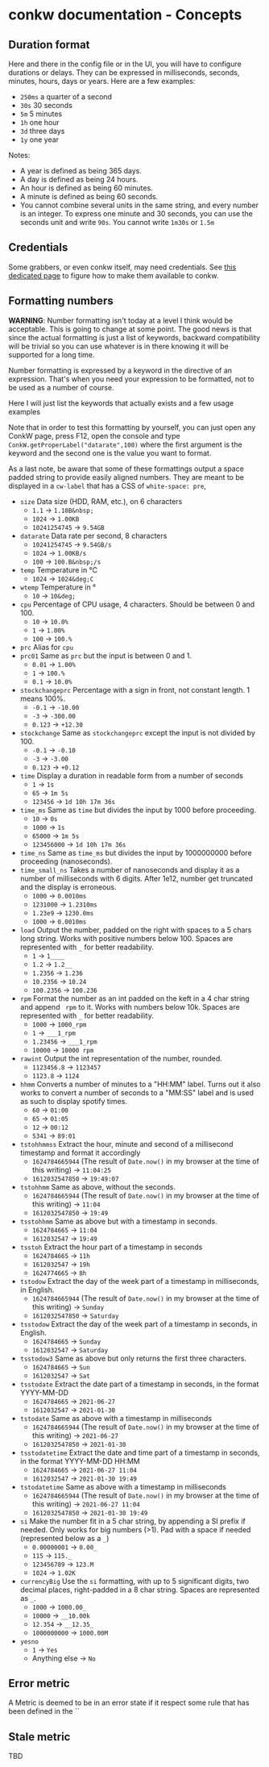 # conkw documentation - Concepts

## Duration format

Here and there in the config file or in the UI, you will have to configure durations or delays. They can be expressed in milliseconds, seconds, minutes, hours, days or years. Here are a few examples:

* `250ms` a quarter of a second
* `30s` 30 seconds
* `5m` 5 minutes
* `1h` one hour
* `3d` three days
* `1y` one year

Notes:

* A year is defined as being 365 days.
* A day is defined as being 24 hours.
* An hour is defined as being 60 minutes.
* A minute is defined as being 60 seconds.
* You cannot combine several units in the same string, and every number is an integer. To express one minute and 30 seconds, you can use the seconds unit and write `90s`. You cannot write `1m30s` or `1.5m`

## Credentials

Some grabbers, or even conkw itself, may need credentials. See [this dedicated page](CONCEPTS_CREDS.md) to figure how to make them available to conkw.

## Formatting numbers

**WARNING**: Number formatting isn't today at a level I think would be acceptable. This is going to change at some point. The good news is that since the actual formatting is just a list of keywords, backward compatibility will be trivial so you can use whatever is in there knowing it will be supported for a long time.

Number formatting is expressed by a keyword in the directive of an expression. That's when you need your expression to be formatted, not to be used as a number of course.

Here I will just list the keywords that actually exists and a few usage examples

Note that in order to test this formatting by yourself, you can just open any ConkW page, press F12, open the console and type `ConkW.getProperLabel("datarate",100)` where the first argument is the keyword and the second one is the value you want to format.

As a last note, be aware that some of these formattings output a space padded string to provide easily aligned numbers. They are meant to be displayed in a `cw-label` that has a CSS of `white-space: pre`, 

* `size` Data size (HDD, RAM, etc.), on 6 characters
    * `1.1` -> `1.10B&nbsp;`
    * `1024` -> `1.00KB`
    * `10241254745` -> `9.54GB`
* `datarate` Data rate per second, 8 characters
    * `10241254745` -> `9.54GB/s`
    * `1024` -> `1.00KB/s`
    * `100` -> `100.B&nbsp;/s`
* `temp` Temperature in °C
    * `1024` -> `1024&deg;C`
* `wtemp` Temperature in °
    * `10` -> `10&deg;`
* `cpu` Percentage of CPU usage, 4 characters. Should be between 0 and 100.
    * `10` -> `10.0%`
    * `1` -> `1.00%`
    * `100` -> `100.%`
* `prc` Alias for `cpu`
* `prc01` Same as `prc` but the input is between 0 and 1.
    * `0.01` -> `1.00%`
    * `1` -> `100.%`
    * `0.1` -> `10.0%`
* `stockchangeprc` Percentage with a sign in front, not constant length. 1 means 100%.
    * `-0.1` -> `-10.00`
    * `-3` -> `-300.00`
    * `0.123` -> `+12.30`
* `stockchange` Same as `stockchangeprc` except the input is not divided by 100.
    * `-0.1` -> `-0.10`
    * `-3` -> `-3.00`
    * `0.123` -> `+0.12`
* `time` Display a duration in readable form from a number of seconds
    * `1` -> `1s`
    * `65` -> `1m 5s`
    * `123456` -> `1d 10h 17m 36s`
* `time_ms` Same as `time` but divides the input by 1000 before proceeding.
    * `10` -> `0s`
    * `1000` -> `1s`
    * `65000` -> `1m 5s`
    * `123456000` -> `1d 10h 17m 36s`
* `time_ns` Same as `time_ms` but divides the input by 1000000000 before proceeding (nanoseconds).
* `time_small_ns` Takes a number of nanoseconds and display it as a number of milliseconds with 6 digits. After 1e12, number get truncated and the display is erroneous.
    * `1000` -> `0.0010ms`
    * `1231000` -> `1.2310ms`
    * `1.23e9` -> `1230.0ms`
    * `1000` -> `0.0010ms`
* `load` Output the number, padded on the right with spaces to a 5 chars long string. Works with positive numbers below 100. Spaces are represented with `_` for better readability.
    * `1` -> `1____`
    * `1.2` -> `1.2__`
    * `1.2356` -> `1.236`
    * `10.2356` -> `10.24`
    * `100.2356` -> `100.236`
* `rpm` Format the number as an int padded on the keft in a 4 char string and append ` rpm` to it. Works with numbers below 10k. Spaces are represented with `_` for better readability.
    * `1000` -> `1000_rpm`
    * `1` -> `___1_rpm`
    * `1.23456` -> `___1_rpm`
    * `10000` -> `10000 rpm`
* `rawint` Output the int representation of the number, rounded.
    * `1123456.8` -> `1123457`
    * `1123.8` -> `1124`
* `hhmm` Converts a number of minutes to a "HH:MM" label. Turns out it also works to convert a number of seconds to a "MM:SS" label and is used as such to display spotify times.
    * `60` -> `01:00`
    * `65` -> `01:05`
    * `12` -> `00:12`
    * `5341` -> `89:01`
* `tstohhmmss` Extract the hour, minute and second of a millisecond timestamp and format it accordingly
    * `1624784665944` (The result of `Date.now()` in my browser at the time of this writing) -> `11:04:25`
    * `1612032547850` -> `19:49:07`
* `tstohhmm` Same as above, without the seconds.
    * `1624784665944` (The result of `Date.now()` in my browser at the time of this writing) -> `11:04`
    * `1612032547850` -> `19:49`
* `tsstohhmm` Same as above but with a timestamp in seconds.
    * `1624784665` -> `11:04`
    * `1612032547` -> `19:49`
* `tsstoh` Extract the hour part of a timestamp in seconds
    * `1624784665` -> `11h`
    * `1612032547` -> `19h`
    * `1624774665` -> `8h`
* `tstodow` Extract the day of the week part of a timestamp in milliseconds, in English.
    * `1624784665944` (The result of `Date.now()` in my browser at the time of this writing) -> `Sunday`
    * `1612032547850` -> `Saturday`
* `tsstodow` Extract the day of the week part of a timestamp in seconds, in English.
    * `1624784665` -> `Sunday`
    * `1612032547` -> `Saturday`
* `tsstodow3` Same as above but only returns the first three characters.
    * `1624784665` -> `Sun`
    * `1612032547` -> `Sat`
* `tsstodate` Extract the date part of a timestamp in seconds, in the format YYYY-MM-DD
    * `1624784665` -> `2021-06-27`
    * `1612032547` -> `2021-01-30`
* `tstodate` Same as above with a timestamp in milliseconds
    * `1624784665944` (The result of `Date.now()` in my browser at the time of this writing) -> `2021-06-27`
    * `1612032547850` -> `2021-01-30`
* `tsstodatetime` Extract the date and time part of a timestamp in seconds, in the format YYYY-MM-DD HH:MM
    * `1624784665` -> `2021-06-27 11:04`
    * `1612032547` -> `2021-01-30 19:49`
* `tstodatetime` Same as above with a timestamp in milliseconds
    * `1624784665944` (The result of `Date.now()` in my browser at the time of this writing) -> `2021-06-27 11:04`
    * `1612032547850` -> `2021-01-30 19:49`
* `si` Make the number fit in a 5 char string, by appending a SI prefix if needed. Only works for big numbers (>1). Pad with a space if needed (represented below as a `_`)
    * `0.00000001` -> `0.00_`
    * `115` -> `115._`
    * `123456789` -> `123.M`
    * `1024` -> `1.02K`
* `currencyBig` Use the `si` formatting, with up to 5 significant digits, two decimal places, right-padded in a 8 char string. Spaces are represented as `_`.
    * `1000` -> `1000.00_`
    * `10000` -> `__10.00k`
    * `12.354` -> `__12.35_`
    * `1000000000` -> `1000.00M`
* `yesno` 
    * `1` -> `Yes`
    * Anything else -> `No`

## Error metric

A Metric is deemed to be in an error state if it respect some rule that has been defined in the ``

## Stale metric

TBD